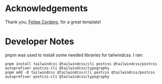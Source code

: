 # Acknowledgements

Thank you, [Felipe Cordero](https://felipecordero.com/), for a great template!

# Developer Notes

pnpm was used to install some needed libraries for tailwindcss.
I ran:

```
pnpm install tailwindcss @tailwindcss/cli postcss @tailwindcss/postcss autoprefixer postcss-cli @tailwindcss/typography
pnpm add -D tailwindcss @tailwindcss/cli postcss @tailwindcss/postcss autoprefixer postcss-cli @tailwindcss/typography
```
